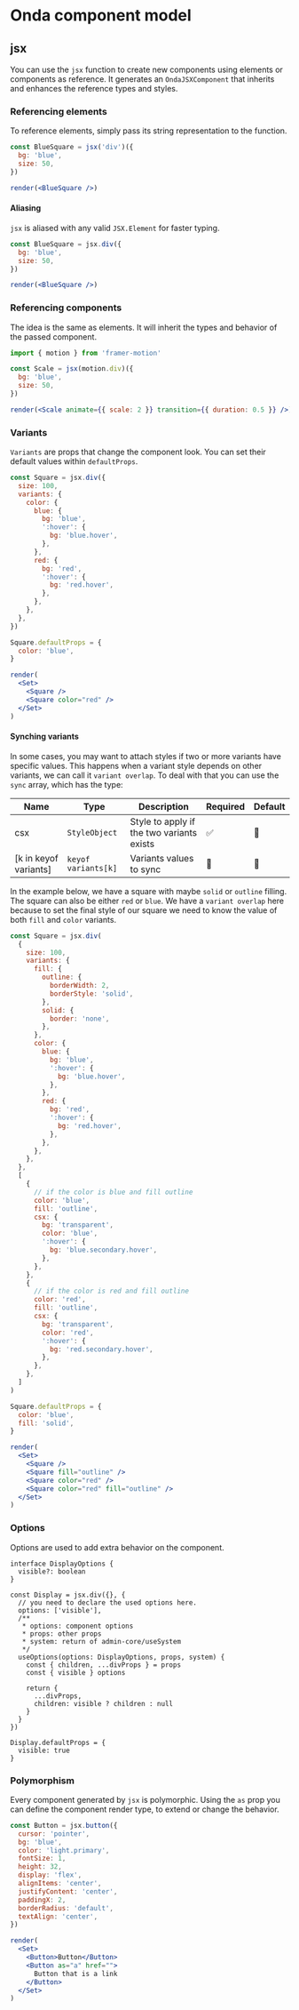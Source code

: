 # Onda component model

## jsx

You can use the `jsx` function to create new components using elements or components as reference. It generates an `OndaJSXComponent` that inherits and enhances the reference types and styles.

### Referencing elements

To reference elements, simply pass its string representation to the function.

```jsx noInline
const BlueSquare = jsx('div')({
  bg: 'blue',
  size: 50,
})

render(<BlueSquare />)
```

#### Aliasing

`jsx` is aliased with any valid `JSX.Element` for faster typing.

```jsx noInline
const BlueSquare = jsx.div({
  bg: 'blue',
  size: 50,
})

render(<BlueSquare />)
```

### Referencing components

The idea is the same as elements. It will inherit the types and behavior of the passed component.

```jsx noInline
import { motion } from 'framer-motion'

const Scale = jsx(motion.div)({
  bg: 'blue',
  size: 50,
})

render(<Scale animate={{ scale: 2 }} transition={{ duration: 0.5 }} />)
```

### Variants

`Variants` are props that change the component look. You can set their default values within `defaultProps`.

```jsx noInline
const Square = jsx.div({
  size: 100,
  variants: {
    color: {
      blue: {
        bg: 'blue',
        ':hover': {
          bg: 'blue.hover',
        },
      },
      red: {
        bg: 'red',
        ':hover': {
          bg: 'red.hover',
        },
      },
    },
  },
})

Square.defaultProps = {
  color: 'blue',
}

render(
  <Set>
    <Square />
    <Square color="red" />
  </Set>
)
```

#### Synching variants

In some cases, you may want to attach styles if two or more variants have specific values. This happens when a variant style depends on other variants, we can call it `variant overlap`. To deal with that you can use the `sync` array, which has the type:

| Name                  | Type                | Description                               | Required | Default |
| --------------------- | ------------------- | ----------------------------------------- | -------- | ------- |
| csx                   | `StyleObject`       | Style to apply if the two variants exists | ✅       | 🚫      |
| [k in keyof variants] | `keyof variants[k]` | Variants values to sync                   | 🚫       | 🚫      |

In the example below, we have a square with maybe `solid` or `outline` filling. The square can also be either `red` or `blue`. We have a `variant overlap` here because to set the final style of our square we need to know the value of both `fill` and `color` variants.

```jsx noInline
const Square = jsx.div(
  {
    size: 100,
    variants: {
      fill: {
        outline: {
          borderWidth: 2,
          borderStyle: 'solid',
        },
        solid: {
          border: 'none',
        },
      },
      color: {
        blue: {
          bg: 'blue',
          ':hover': {
            bg: 'blue.hover',
          },
        },
        red: {
          bg: 'red',
          ':hover': {
            bg: 'red.hover',
          },
        },
      },
    },
  },
  [
    {
      // if the color is blue and fill outline
      color: 'blue',
      fill: 'outline',
      csx: {
        bg: 'transparent',
        color: 'blue',
        ':hover': {
          bg: 'blue.secondary.hover',
        },
      },
    },
    {
      // if the color is red and fill outline
      color: 'red',
      fill: 'outline',
      csx: {
        bg: 'transparent',
        color: 'red',
        ':hover': {
          bg: 'red.secondary.hover',
        },
      },
    },
  ]
)

Square.defaultProps = {
  color: 'blue',
  fill: 'solid',
}

render(
  <Set>
    <Square />
    <Square fill="outline" />
    <Square color="red" />
    <Square color="red" fill="outline" />
  </Set>
)
```

### Options

Options are used to add extra behavior on the component.

```tsx noInline
interface DisplayOptions {
  visible?: boolean
}

const Display = jsx.div({}, {
  // you need to declare the used options here.
  options: ['visible'],
  /**
   * options: component options
   * props: other props
   * system: return of admin-core/useSystem
   */ 
  useOptions(options: DisplayOptions, props, system) {
    const { children, ...divProps } = props
    const { visible } options

    return {
      ...divProps,
      children: visible ? children : null
    }
  }
})

Display.defaultProps = {
  visible: true
}
```

### Polymorphism

Every component generated by `jsx` is polymorphic. Using the `as` prop you can define the component render type, to extend or change the behavior.

```jsx noInine
const Button = jsx.button({
  cursor: 'pointer',
  bg: 'blue',
  color: 'light.primary',
  fontSize: 1,
  height: 32,
  display: 'flex',
  alignItems: 'center',
  justifyContent: 'center',
  paddingX: 2,
  borderRadius: 'default',
  textAlign: 'center',
})

render(
  <Set>
    <Button>Button</Button>
    <Button as="a" href="">
      Button that is a link
    </Button>
  </Set>
)
```
